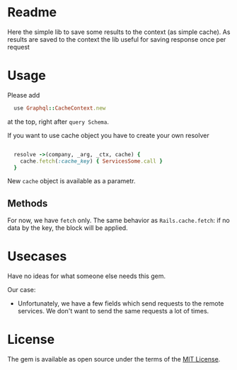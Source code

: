 # Readme
Here the simple lib to save some results to the context (as simple cache).
As results are saved to the context the lib useful for saving response once per request


# Usage
Please add

```ruby
  use Graphql::CacheContext.new
```

at the top, right after `query Schema`.

If you want to use cache object you have to create your own resolver

```ruby

  resolve ->(company, _arg, _ctx, cache) {
    cache.fetch(:cache_key) { ServicesSome.call }
  }

```

New `cache` object is available as a parametr.

## Methods
For now, we have `fetch` only. The same behavior as `Rails.cache.fetch`: if no data by the key, the block will be applied.

# Usecases

Have no ideas for what someone else needs this gem.

Our case:
- Unfortunately, we have a few fields which send requests to the remote services. We don't want to send the same requests a lot of times.

# License

The gem is available as open source under the terms of the [MIT License](https://opensource.org/licenses/MIT).
